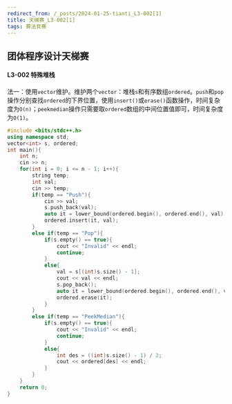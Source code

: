 ```yaml
---
redirect_from: /_posts/2024-01-25-tianti_L3-002[1]
title: 天梯赛_L3-002[1]
tags: 算法竞赛
---
```


## 团体程序设计天梯赛

#### L3-002 特殊堆栈

法一：使用`vector`维护。维护两个`vector`：堆栈`s`和有序数组`ordered`。`push`和`pop`操作分别查找`ordered`的下界位置，使用`insert()`或`erase()`函数操作，时间复杂度为`O(n)`；`peekmedian`操作只需要取`ordered`数组的中间位置值即可，时间复杂度为`O(1)`。

```cpp
#include <bits/stdc++.h>
using namespace std;
vector<int> s, ordered;
int main(){
    int n;
    cin >> n;
    for(int i = 0; i <= n - 1; i++){
        string temp;
        int val;
        cin >> temp;
        if(temp == "Push"){
            cin >> val;
            s.push_back(val);
            auto it = lower_bound(ordered.begin(), ordered.end(), val);
            ordered.insert(it, val);
        }
        else if(temp == "Pop"){
            if(s.empty() == true){
                cout << "Invalid" << endl;
                continue;
            }
            else{
                val = s[(int)s.size() - 1];
                cout << val << endl;
                s.pop_back();
                auto it = lower_bound(ordered.begin(), ordered.end(), val);
                ordered.erase(it);
            }
        }
        else if(temp == "PeekMedian"){
            if(s.empty() == true){
                cout << "Invalid" << endl;
                continue;
            }
            else{
                int des = ((int)s.size() - 1) / 2;
                cout << ordered[des] << endl;
            }
        }
    }
    return 0;
}
```
